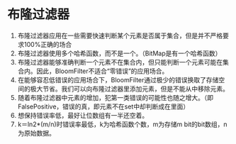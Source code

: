# 布隆过滤器

1. 布隆过滤器应用在一些需要快速判断某个元素是否属于集合，但是并不严格要求100%正确的场合
2. 布隆过滤器使用多个哈希函数，而不是一个。（BitMap是有一个哈希函数）
3. 布隆过滤器能够准确判断一个元素不在集合内，但只能判断一个元素可能在集合内。因此，BloomFilter不适合“零错误”的应用场合。
4. 在能够容忍低错误的应用场合下，BloomFilter通过极少的错误换取了存储空间的极大节省。我们可以向布隆过滤器里添加元素，但是不能从中移除元素。
5. 随着布隆过滤器中元素的增加，犯第一类错误的可能性也随之增大。（即FalsePositive，错误的真，即元素不在set中却判断成在里面）
6. 想保持错误率低，最好让位数组有一半还空着。
7. k＝ln2*(m/n)时错误率最低，k为哈希函数个数，m为存储m bit的bit数组，n为原始数据。
